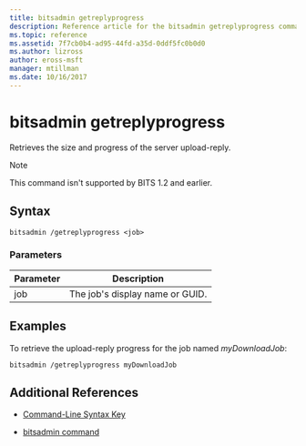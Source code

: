 ```yaml
---
title: bitsadmin getreplyprogress
description: Reference article for the bitsadmin getreplyprogress command, which retrieves the size and progress of the server upload-reply.
ms.topic: reference
ms.assetid: 7f7cb0b4-ad95-44fd-a35d-0ddf5fc0b0d0
ms.author: lizross
author: eross-msft
manager: mtillman
ms.date: 10/16/2017
---
```


# bitsadmin getreplyprogress

Retrieves the size and progress of the server upload-reply.

> [!NOTE]
> This command isn't supported by BITS 1.2 and earlier.

## Syntax

```
bitsadmin /getreplyprogress <job>
```

### Parameters

| Parameter | Description |
| -------------- | -------------- |
| job | The job's display name or GUID. |

## Examples

To retrieve the upload-reply progress for the job named *myDownloadJob*:

```
bitsadmin /getreplyprogress myDownloadJob
```

## Additional References

- [Command-Line Syntax Key](command-line-syntax-key.md)

- [bitsadmin command](bitsadmin.md)
